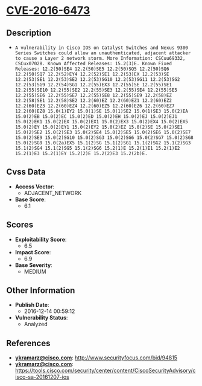 
# [CVE-2016-6473](http://www.securityfocus.com/bid/94815)

## Description

- `A vulnerability in Cisco IOS on Catalyst Switches and Nexus 9300 Series Switches could allow an unauthenticated, adjacent attacker to cause a Layer 2 network storm. More Information: CSCuu69332, CSCux07028. Known Affected Releases: 15.2(3)E. Known Fixed Releases: 12.2(50)SE4 12.2(50)SE5 12.2(50)SQ5 12.2(50)SQ6 12.2(50)SQ7 12.2(52)EY4 12.2(52)SE1 12.2(53)EX 12.2(53)SE 12.2(53)SE1 12.2(53)SE2 12.2(53)SG10 12.2(53)SG11 12.2(53)SG2 12.2(53)SG9 12.2(54)SG1 12.2(55)EX3 12.2(55)SE 12.2(55)SE1 12.2(55)SE10 12.2(55)SE2 12.2(55)SE3 12.2(55)SE4 12.2(55)SE5 12.2(55)SE6 12.2(55)SE7 12.2(55)SE8 12.2(55)SE9 12.2(58)EZ 12.2(58)SE1 12.2(58)SE2 12.2(60)EZ 12.2(60)EZ1 12.2(60)EZ2 12.2(60)EZ3 12.2(60)EZ4 12.2(60)EZ5 12.2(60)EZ6 12.2(60)EZ7 12.2(60)EZ8 15.0(1)EY2 15.0(1)SE 15.0(1)SE2 15.0(1)SE3 15.0(2)EA 15.0(2)EB 15.0(2)EC 15.0(2)ED 15.0(2)EH 15.0(2)EJ 15.0(2)EJ1 15.0(2)EK1 15.0(2)EX 15.0(2)EX1 15.0(2)EX3 15.0(2)EX4 15.0(2)EX5 15.0(2)EY 15.0(2)EY1 15.0(2)EY2 15.0(2)EZ 15.0(2)SE 15.0(2)SE1 15.0(2)SE2 15.0(2)SE3 15.0(2)SE4 15.0(2)SE5 15.0(2)SE6 15.0(2)SE7 15.0(2)SE9 15.0(2)SG10 15.0(2)SG3 15.0(2)SG6 15.0(2)SG7 15.0(2)SG8 15.0(2)SG9 15.0(2a)EX5 15.1(2)SG 15.1(2)SG1 15.1(2)SG2 15.1(2)SG3 15.1(2)SG4 15.1(2)SG5 15.1(2)SG6 15.2(1)E 15.2(1)E1 15.2(1)E2 15.2(1)E3 15.2(1)EY 15.2(2)E 15.2(2)E3 15.2(2b)E.`

## Cvss Data

- **Access Vector**:
  - ADJACENT_NETWORK
- **Base Score**:
  - 6.1

## Scores

- **Exploitability Score**:
  - 6.5
- **Impact Score**:
  - 6.9
- **Base Severity**:
  - MEDIUM

## Other Information

- **Publish Date**:
  - 2016-12-14 00:59:12
- **Vulnerability Status**:
  - Analyzed

## References

- **ykramarz@cisco.com**: http://www.securityfocus.com/bid/94815
- **ykramarz@cisco.com**: https://tools.cisco.com/security/center/content/CiscoSecurityAdvisory/cisco-sa-20161207-ios
